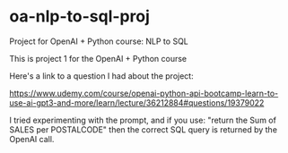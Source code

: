 # oa-nlp-to-sql-proj
Project for OpenAI + Python course: NLP to SQL

This is project 1 for the OpenAI + Python course

Here's a link to a question I had about the project:

https://www.udemy.com/course/openai-python-api-bootcamp-learn-to-use-ai-gpt3-and-more/learn/lecture/36212884#questions/19379022

I tried experimenting with the prompt, and if you use: "return the Sum of SALES per POSTALCODE"
then the correct SQL query is returned by the OpenAI call.
